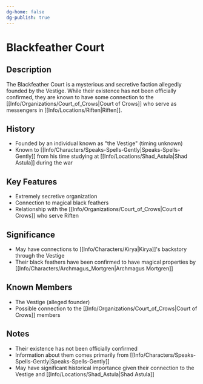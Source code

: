 ```yaml
---
dg-home: false
dg-publish: true
---
```


# Blackfeather Court

## Description
The Blackfeather Court is a mysterious and secretive faction allegedly founded by the Vestige. While their existence has not been officially confirmed, they are known to have some connection to the [[Info/Organizations/Court_of_Crows\|Court of Crows]] who serve as messengers in [[Info/Locations/Riften\|Riften]].

## History
- Founded by an individual known as "the Vestige" (timing unknown)
- Known to [[Info/Characters/Speaks-Spells-Gently\|Speaks-Spells-Gently]] from his time studying at [[Info/Locations/Shad_Astula\|Shad Astula]] during the war

## Key Features
- Extremely secretive organization
- Connection to magical black feathers
- Relationship with the [[Info/Organizations/Court_of_Crows\|Court of Crows]] who serve Riften

## Significance
- May have connections to [[Info/Characters/Kirya\|Kirya]]'s backstory through the Vestige
- Their black feathers have been confirmed to have magical properties by [[Info/Characters/Archmagus_Mortgren\|Archmagus Mortgren]]

## Known Members
- The Vestige (alleged founder)
- Possible connection to the [[Info/Organizations/Court_of_Crows\|Court of Crows]] members

## Notes
- Their existence has not been officially confirmed
- Information about them comes primarily from [[Info/Characters/Speaks-Spells-Gently\|Speaks-Spells-Gently]]
- May have significant historical importance given their connection to the Vestige and [[Info/Locations/Shad_Astula\|Shad Astula]]